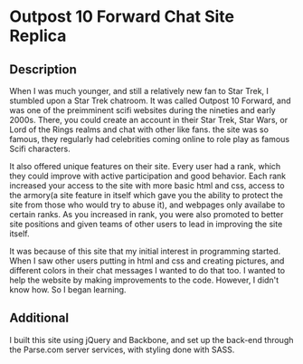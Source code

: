 # Outpost 10 Forward Chat Site Replica

## Description

When I was much younger, and still a relatively new fan to Star Trek, I stumbled upon a Star Trek chatroom. It was called Outpost 10 Forward, and was one of the preimminent scifi websites during the nineties and early 2000s. There, you could create an account in their Star Trek, Star Wars, or Lord of the Rings realms and chat with other like fans. the site was so famous, they regularly had celebrities coming online to role play as famous Scifi characters.

It also offered unique features on their site. Every user had a rank, which they could improve with active participation and good behavior. Each rank increased your access to the site with more basic html and css, access to the armory(a site feature in itself which gave you the ability to protect the site from those who would try to abuse it), and webpages only availabe to certain ranks. As you increased in rank, you were also promoted to better site positions and given teams of other users to lead in improving the site itself.

It was because of this site that my initial interest in programming started. When I saw other users putting in html and css and creating pictures, and different colors in their chat messages I wanted to do that too. I wanted to help the website by making improvements to the code. However, I didn't know how. So I began learning.

## Additional

I built this site using jQuery and Backbone, and set up the back-end through the Parse.com server services, with styling done with SASS.
